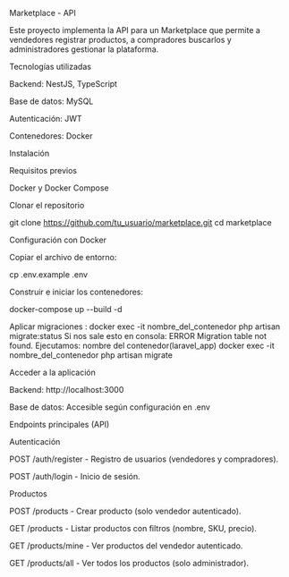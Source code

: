 Marketplace -  API

Este proyecto implementa la API para un Marketplace que permite a vendedores registrar productos, a compradores buscarlos y administradores gestionar la plataforma.

Tecnologías utilizadas

Backend: NestJS, TypeScript

Base de datos: MySQL

Autenticación: JWT

Contenedores: Docker

Instalación

Requisitos previos

Docker y Docker Compose

Clonar el repositorio

git clone https://github.com/tu_usuario/marketplace.git
cd marketplace

Configuración con Docker

Copiar el archivo de entorno:

cp .env.example .env

Construir e iniciar los contenedores:

docker-compose up --build -d

Aplicar migraciones :
docker exec -it nombre_del_contenedor php artisan migrate:status
Si nos sale esto en consola: ERROR  Migration table not found.
Ejecutamos:
nombre del contenedor(laravel_app)
docker exec -it nombre_del_contenedor php artisan migrate


Acceder a la aplicación

Backend: http://localhost:3000

Base de datos: Accesible según configuración en .env



Endpoints principales (API)

Autenticación

POST /auth/register - Registro de usuarios (vendedores y compradores).

POST /auth/login - Inicio de sesión.

Productos

POST /products - Crear producto (solo vendedor autenticado).

GET /products - Listar productos con filtros (nombre, SKU, precio).

GET /products/mine - Ver productos del vendedor autenticado.

GET /products/all - Ver todos los productos (solo administrador).

